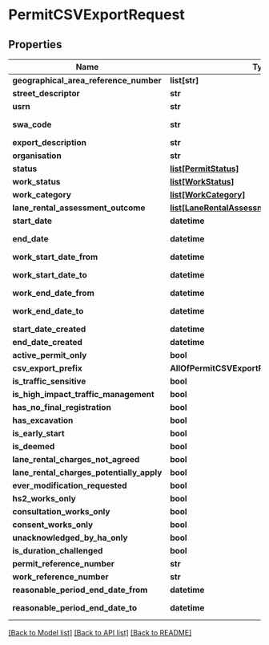 # PermitCSVExportRequest

## Properties
Name | Type | Description | Notes
------------ | ------------- | ------------- | -------------
**geographical_area_reference_number** | **list[str]** | Array values must be unique | [optional] 
**street_descriptor** | **str** | Max length 100 characters | [optional] 
**usrn** | **str** | Max length 100 characters | [optional] 
**swa_code** | **str** | Must be provided if user is a contractor Up to four digits | [optional] 
**export_description** | **str** | Max length 50 characters | [optional] 
**organisation** | **str** | Max length 100 characters | [optional] 
**status** | [**list[PermitStatus]**](PermitStatus.md) |  | [optional] 
**work_status** | [**list[WorkStatus]**](WorkStatus.md) |  | [optional] 
**work_category** | [**list[WorkCategory]**](WorkCategory.md) |  | [optional] 
**lane_rental_assessment_outcome** | [**list[LaneRentalAssessmentOutcome]**](LaneRentalAssessmentOutcome.md) |  | [optional] 
**start_date** | **datetime** |  | [optional] 
**end_date** | **datetime** | Must occur on or after the provided start_date | [optional] 
**work_start_date_from** | **datetime** |  | [optional] 
**work_start_date_to** | **datetime** | Must occur on or after the provided work_start_date_from | [optional] 
**work_end_date_from** | **datetime** |  | [optional] 
**work_end_date_to** | **datetime** | Must occur on or after the provided work_end_date_from | [optional] 
**start_date_created** | **datetime** |  | [optional] 
**end_date_created** | **datetime** |  | [optional] 
**active_permit_only** | **bool** |  | [optional] 
**csv_export_prefix** | **AllOfPermitCSVExportRequestCsvExportPrefix** |  | [optional] 
**is_traffic_sensitive** | **bool** |  | [optional] 
**is_high_impact_traffic_management** | **bool** |  | [optional] 
**has_no_final_registration** | **bool** |  | [optional] 
**has_excavation** | **bool** |  | [optional] 
**is_early_start** | **bool** |  | [optional] 
**is_deemed** | **bool** |  | [optional] 
**lane_rental_charges_not_agreed** | **bool** |  | [optional] 
**lane_rental_charges_potentially_apply** | **bool** |  | [optional] 
**ever_modification_requested** | **bool** |  | [optional] 
**hs2_works_only** | **bool** |  | [optional] 
**consultation_works_only** | **bool** |  | [optional] 
**consent_works_only** | **bool** |  | [optional] 
**unacknowledged_by_ha_only** | **bool** |  | [optional] 
**is_duration_challenged** | **bool** |  | [optional] 
**permit_reference_number** | **str** | Max length 100 characters | [optional] 
**work_reference_number** | **str** | Max length 100 characters | [optional] 
**reasonable_period_end_date_from** | **datetime** |  | [optional] 
**reasonable_period_end_date_to** | **datetime** | Must occur on or after reasonable_period_end_date_from | [optional] 

[[Back to Model list]](../README.md#documentation-for-models) [[Back to API list]](../README.md#documentation-for-api-endpoints) [[Back to README]](../README.md)

